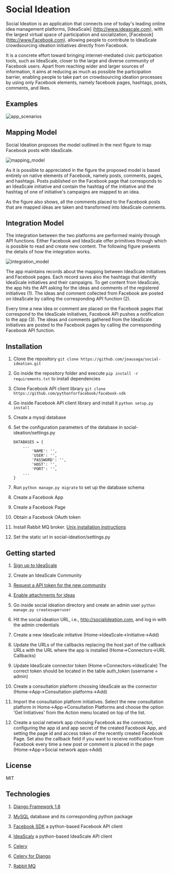 Social Ideation
===============
Social Ideation is an application that connects one of today's leading online idea management platforms, [IdeaScale]
(http://www.ideascale.com), with the largest virtual space of participation and socialization, [Facebook]
(http://www.Facebook.com), allowing people to contribute to IdeaScale crowdsourcing ideation initiatives 
directly from Facebook. 

It is a concrete effort toward bringing internet-mediated civic participation tools, such as IdeaScale, closer to the 
large and diverse community of Facebook users. Apart from reaching wider and larger sources of information, it aims at 
reducing as much as possible the participation barrier, enabling people to take part on crowdsourcing ideation processes 
by using only Facebook elements, namely facebook pages, hashtags, posts, comments, and likes.

Examples
-------------

![app_scenarios](https://dl.dropboxusercontent.com/u/55956367/app_scenarios.png "Mapping Model")

Mapping Model
-------------

Social Ideation proposes the model outlined in the next figure to map Facebook posts with IdeaScale.

![mapping_model](https://dl.dropboxusercontent.com/u/55956367/mapping_model.png "Mapping Model")

As it is possible to appreciated in the figure the proposed model is based entirely on native elements of Facebook, 
namely posts, comments, pages, and hashtags. Posts published on the Facebook page that corresponds to an IdeaScale 
initiative and contain the hashtag of the initiative and the hashtag of one of initiative's campaigns are mapped to an 
idea. 

As the figure also shows, all the comments placed to the Facebook posts that are mapped ideas are taken and 
transformed into IdeaScale comments.

Integration Model
-----------------

The integration between the two platforms are performed mainly through API functions. Either Facebook and IdeaScale offer
primitives through which is possible to read and create new content. The following figure presents the details of how 
the integration works.

![integration_model](https://dl.dropboxusercontent.com/u/55956367/app_model.png "Social Ideation Model")

The app maintains records about the mapping between IdeaScale initiatives and Facebook pages. Each record saves also the 
hashtags that identify IdeaScale initiatives and their campaigns. To get content from IdeaScale, the app hits the API 
asking for the ideas and comments of the registered initiatives (1). The ideas and comment collected from Facebook
are posted on IdeaScale by calling the corresponding API function (2). 

Every time a new idea or comment are placed on the Facebook pages that correspond to the IdeaScale initiatives, Facebook 
API pushes a notification to the app (3). The ideas and comments gathered from the IdeaScale initiatives are posted to 
the Facebook pages by calling the corresponding Facebook API function.

Installation
------------

1. Clone the repository `git clone https://github.com/joausaga/social-ideation.git`

2. Go inside the repository folder and execute `pip install -r requirements.txt` to install dependencies

3. Clone Facebook API client library `git clone https://github.com/pythonforfacebook/facebook-sdk`

4. Go inside Facebook API client library and install it `python setup.py install`

4. Create a mysql database

5. Set the configuration parameters of the database in social-ideation/settings.py

    ```
    DATABASES = {
        ...
            'NAME': '',
            'USER': '',
            'PASSWORD': '',
            'HOST': '',
            'PORT': '',
        ...
    }
    ```

6. Run `python manage.py migrate` to set up the database schema

7. Create a Facebook App

8. Create a Facebook Page

9. Obtain a Facebook OAuth token

10. Install Rabbit MQ broker. [Unix installation instructions](http://www.rabbitmq.com/install-generic-unix.html)

11. Set the static url in social-ideation/settings.py

Getting started
---------------

1. [Sign up to IdeaScale](http://www.ideascale.com)

2. Create an IdeaScale Community

3. [Request a API token for the new community](http://support.ideascale.com/customer/portal/articles/1001563-ideascale-rest-api)

4. [Enable attachments for ideas](http://support.ideascale.com/customer/portal/articles/1001385-how-to-upload-an-attachment-to-an-idea-or-comment)

4. Go inside social ideation directory and create an admin user `python manage.py createsuperuser`

5. Hit the social ideation URL, i.e., http://socialideation.com, and log in with the admin credentials

6. Create a new IdeaScale initiative (Home->IdeaScale->Initiative->Add)

7. Update the URLs of the callbacks replacing the host part of the callback URLs with the URL where the app is installed 
(Home->Connectors->URL Callbacks)

8. Update IdeaScale connector token (Home->Connectors->IdeaScale) The correct token should be located in the table 
auth_token (username = admin)

9. Create a consultation platform choosing IdeaScale as the connector (Home->App->Consultation platforms->Add) 

10. Import the consultation platform initiatives. Select the new consultation platform in Home->App->Consultation Platforms
and choose the option 'Get Initiatives' from the Action menu located on top of the list.

11. Create a social network app choosing Facebook as the connector, configuring the app id and app secret of the created 
Facebook App, and setting the page id and access token of the recently created Facebook Page. Set also the callback field
if you want to receive notification from Facebook every time a new post or comment is placed in the page
(Home->App->Social network apps->Add)

License
-------
MIT

Technologies
------------

1. [Django Framework 1.8](https://www.djangoproject.com/)

2. [MySQL](http://www.mysql.com) database and its corresponding python package

3. [Facebook SDK](https://github.com/pythonforfacebook/facebook-sdk) a python-based Facebook API client

4. [IdeaScaly](https://github.com/joausaga/ideascaly) a python-based IdeaScale API client

5. [Celery](http://www.celeryproject.org)

6. [Celery for Django](http://docs.celeryproject.org/en/latest/django/first-steps-with-django.html)

7. [Rabbit MQ](http://www.rabbitmq.com)